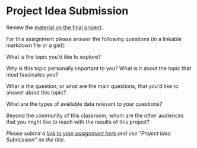 # Project Idea Submission

Review the [material on the final project](FinalProjects.md).

For this assignment please answer the following questions (in a linkable markdown file or a gist):


What is the topic you'd like to explore?

Why is this topic personally important to you?  What is it about the topic that most fascinates you?

What is the question, or what are the main questions, that you'd like to answer about this topic?

What are the types of available data relevant to your questions?

Beyond the community of this classroom, whom are the other audiences that you might like to reach with the results of this project?


*Please submit a [link to your assignment here ](https://docs.google.com/forms/d/1TzvQCYruLcTLzfCQBcjhp7INLZWvwErCqTaFCU7LhpE/viewform?usp=send_form) and use "Project Idea Submission" as the title.*
